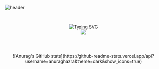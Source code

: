 ![header](https://capsule-render.vercel.app/api?type=waving&color=5D799A&height=300&section=header&text=Welcome!!%20🌱-nl-&desc=This%20is%20Seojin's%20github.%20&fontSize=70&descSize=20&theme=highcontrast&animation=fadeIn)

<br>

<p align="center">
    
<a href="https://github.com/drkostas">
    <img src="https://readme-typing-svg.demolab.com?font=Georgia&size=18&duration=2000&pause=100&multiline=true&width=500&height=80&lines=SeoJin+Lee;Researcher+%7C+bachelor+Student+%7C+Software+Engineer;Backend+%7C+Computer+Vision+%7C+Bots" alt="Typing SVG" />
</a>

<br>
    
<a href="https://github.com/drkostas">
    <img src="https://github-stats-alpha.vercel.app/api?username=SeoJin-L-ee&cc=22272e&tc=37BCF6&ic=fff&bc=0000">
</a>

</p>

<br>
<br>

<p align="center">
    ![Anurag's GitHub stats](https://github-readme-stats.vercel.app/api?username=anuraghazra&theme=dark&show_icons=true)
</p>

<!--
**gwakamoli/gwakamoli** is a ✨ _special_ ✨ repository because its `README.md` (this file) appears on your GitHub profile.

Here are some ideas to get you started:

- 🔭 I’m currently working on ...
- 🌱 I’m currently learning ...
- 👯 I’m looking to collaborate on ...
- 🤔 I’m looking for help with ...
- 💬 Ask me about ...
- 📫 How to reach me: ...
- 😄 Pronouns: ...
- ⚡ Fun fact: ...
-->
